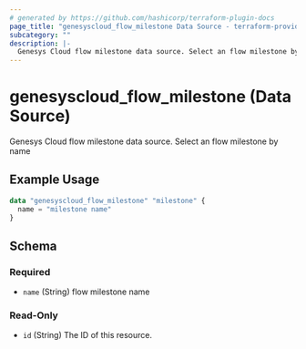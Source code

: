 ```yaml
---
# generated by https://github.com/hashicorp/terraform-plugin-docs
page_title: "genesyscloud_flow_milestone Data Source - terraform-provider-genesyscloud"
subcategory: ""
description: |-
  Genesys Cloud flow milestone data source. Select an flow milestone by name
---
```


# genesyscloud_flow_milestone (Data Source)

Genesys Cloud flow milestone data source. Select an flow milestone by name

## Example Usage

```terraform
data "genesyscloud_flow_milestone" "milestone" {
  name = "milestone name"
}
```

<!-- schema generated by tfplugindocs -->
## Schema

### Required

- `name` (String) flow milestone name

### Read-Only

- `id` (String) The ID of this resource.

